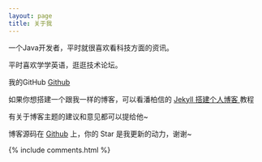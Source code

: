 ```yaml
---
layout: page
title: 关于我
---
```


一个Java开发者，平时就很喜欢看科技方面的资讯。
<p>
平时喜欢学学英语，逛逛技术论坛。
<p>
<p>

我的GitHub <a target="_blank" href='https://github.com/SiegFriedrich/'>Github</a>
<p>

<!-- 所在公司 -->
<!-- <a target="_blank" href="https://www.talkingdata.com/"> TalkingData </a>
是一个移动互联网大数据平台的公司，无论你是运营、产品、开发 或者是App终端用户都可以了解下我们公司。
<p>

推荐一个我维护的 Team 博客
<a target="_blank" href="http://talkingdata.me/"> voyagelab </a>
里面有一些关于 iOS 、Android 和 机器学习 的文章。 -->

<p>

<!-- <h3> 我们的博客 </h3>  

<p>

是的，这个博客是我们大家的，目前已经有很大一部分人在使用我的博客模板了，我也很高兴大家使用我的模板。

<p> -->

如果你想搭建一个跟我一样的博客，可以看潘柏信的
<a href="/2016/10/jekyll_tutorials1/"> Jekyll 搭建个人博客 </a>
教程

<p>

有关于博客主题的建议和意见都可以提给他~

<p>

博客源码在 <a target="_blank" href='https://github.com/leopardpan/leopardpan.github.io/'>Github</a> 上，你的 Star 是我更新的动力，谢谢~

<p>

<p>

<p>


{% include comments.html %}
